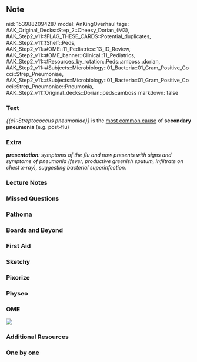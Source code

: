## Note
nid: 1539882094287
model: AnKingOverhaul
tags: #AK_Original_Decks::Step_2::Cheesy_Dorian_(M3), #AK_Step2_v11::!FLAG_THESE_CARDS::Potential_duplicates, #AK_Step2_v11::!Shelf::Peds, #AK_Step2_v11::#OME::11_Pediatrics::13_ID_Review, #AK_Step2_v11::#OME_banner::Clinical::11_Pediatrics, #AK_Step2_v11::#Resources_by_rotation::Peds::amboss::dorian, #AK_Step2_v11::#Subjects::Microbiology::01_Bacteria::01_Gram_Positive_Cocci::Strep_Pneumoniae, #AK_Step2_v11::#Subjects::Microbiology::01_Bacteria::01_Gram_Positive_Cocci::Strep_Pneumoniae::Pneumonia, #AK_Step2_v11::Original_decks::Dorian::peds::amboss
markdown: false

### Text
<i>{{c1::Streptococcus pneumoniae}}</i> is the <u>most common
cause</u> of <b>secondary pneumonia</b> (e.g. post-flu)

### Extra
<i><b>presentation</b>: symptoms of the flu and now presents with
signs and symptoms of pneumonia (fever, productive greenish sputum,
infiltrate on chest x-ray), suggesting bacterial
superinfection.</i>

### Lecture Notes


### Missed Questions


### Pathoma


### Boards and Beyond


### First Aid


### Sketchy


### Pixorize


### Physeo


### OME
<div class="ome-widget">
  <a href=
  "https://onlinemeded.org/spa/pediatrics?ref=anki"><img src=
  "_OME_AnkiFlashcards_Topic_3.png"></a>
</div>

### Additional Resources


### One by one

